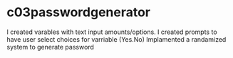 # c03passwordgenerator
I created varables with text input amounts/options.
I created prompts to have user select choices for varriable (Yes.No)
Implamented a randamized system to generate password
